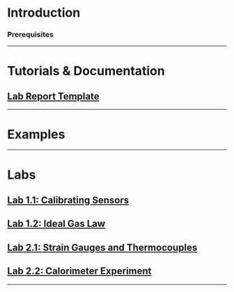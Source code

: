 # Introduction

### Prerequisites
***

# Tutorials & Documentation
## [Lab Report Template](https://github.com/MAE221/Thermodynamics-Lab/blob/master/ThermoLabReportTemplate.pdf)
***

# Examples
***

# Labs
## [Lab 1.1: Calibrating Sensors](https://github.com/MAE221/Thermodynamics-Lab/wiki/Lab-1.1)
## [Lab 1.2: Ideal Gas Law](https://github.com/MAE221/Thermodynamics-Lab/wiki/Lab-1.2)
## [Lab 2.1: Strain Gauges and Thermocouples](https://github.com/MAE221/Thermodynamics-Lab/wiki/Lab-2.1)
## [Lab 2.2: Calorimeter Experiment](https://github.com/MAE221/Thermodynamics-Lab/wiki/Lab-2.2)
***

